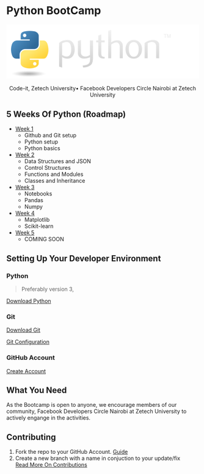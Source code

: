 # Python BootCamp

<div align='center'>

![python-logo](images/python.png)

Code-it, Zetech University• Facebook Developers Circle Nairobi at Zetech University

</div>

## 5 Weeks Of Python (Roadmap)

- [Week 1](Week_1/Readme.md)
  - Github and Git setup
  - Python setup
  - Python basics
- [Week 2](Week_2/Readme.md)
  - Data Structures and JSON
  - Control Structures
  - Functions and Modules
  - Classes and Inheritance
- [Week 3](Week_3/Readme.md)
  - Notebooks
  - Pandas
  - Numpy
- [Week 4](Week_4/Readme.md)
  - Matplotlib
  - Scikit-learn
- [Week 5](Week_5/Readme.md)
  - COMING SOON

## Setting Up Your Developer Environment

### Python

> Preferably version 3,

[Download Python](https://www.python.org/downloads/)

### Git

[Download Git](https://git-scm.com/)

[Git Configuration](https://dev.to/chrisachinga/git-and-github-install-configure-51pa)

### GitHub Account

[Create Account](https://github.com)

## What You Need

As the Bootcamp is open to anyone, we encourage members of our community, Facebook Developers Circle Nairobi at Zetech University to actively engange in the activities.

## Contributing

1. Fork the repo to your GitHub Account. [Guide](https://docs.github.com/en/free-pro-team@latest/github/getting-started-with-github/fork-a-repo)
2. Create a new branch with a name in conjuction to your update/fix  
   [Read More On Contributions](CONTRIBUTING.md)
